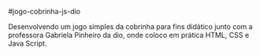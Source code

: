 #jogo-cobrinha-js-dio

Desenvolvendo um jogo simples da cobrinha para fins didático junto com a professora Gabriela Pinheiro da dio, onde coloco em prática HTML, CSS e Java Script.

